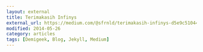 ```yaml
---
layout: external
title: Terimakasih Infinys
external_url: https://medium.com/@sfrnld/terimakasih-infinys-d5e9c51044c
modified: 2014-05-26
category: articles
tags: [Demigeek, Blog, Jekyll, Medium]
---
```


